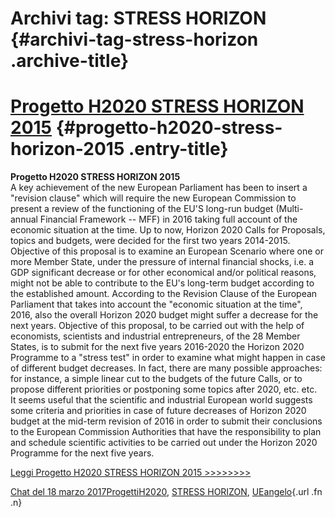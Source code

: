 
Archivi tag: STRESS HORIZON {#archivi-tag-stress-horizon .archive-title}
===========================

[Progetto H2020 STRESS HORIZON 2015](indexc6a5.html?p=827) {#progetto-h2020-stress-horizon-2015 .entry-title}
====

**Progetto H2020 STRESS HORIZON 2015**\
A key achievement of the new European Parliament has been to insert a "revision clause" which will require the new European Commission to present a review of the functioning of the EU'S long-run budget (Multi-annual Financial Framework -- MFF) in 2016 taking full account of the economic situation at the time. Up to now, Horizon 2020 Calls for Proposals, topics and budgets, were decided for the first two years 2014-2015.\
Objective of this proposal is to examine an European Scenario where one or more Member State, under the pressure of internal financial shocks, i.e. a GDP significant decrease or for other economical and/or political reasons, might not be able to contribute to the EU's long-term budget according to the established amount. According to the Revision Clause of the European Parliament that takes into account the "economic situation at the time", 2016, also the overall Horizon 2020 budget might suffer a decrease for the next years. Objective of this proposal, to be carried out with the help of economists, scientists and industrial entrepreneurs, of the 28 Member States, is to submit for the next five years 2016-2020 the Horizon 2020 Programme to a "stress test" in order to examine what might happen in case of different budget decreases. In fact, there are many possible approaches: for instance, a simple linear cut to the budgets of the future Calls, or to propose different priorities or postponing some topics after 2020, etc. etc.\
It seems useful that the scientific and industrial European world suggests some criteria and priorities in case of future decreases of Horizon 2020 budget at the mid-term revision of 2016 in order to submit their conclusions to the European Commission Authorities that have the responsibility to plan and schedule scientific activities to be carried out under the Horizon 2020 Programme for the next five years.

[Leggi Progetto H2020 STRESS HORIZON 2015 \>\>\>\>\>\>\>\>](wp-content/uploads/2017/03/Progetto-H2020-STRESS-HORIZON-2015.pdf)

[Chat del 18 marzo 2017](indexc6a5.html?p=827 "Permalink a Progetto H2020 STRESS HORIZON 2015")[Progetti](index0b40.html?cat=9)[H2020](index3914.html?tag=h2020), [STRESS HORIZON](indexf4dd.html?tag=stress-horizon), [UE](index3f45.html?tag=ue)[angelo](indexcd64.html?author=1 "Vedi tutti gli articoli di angelo"){.url .fn .n}

